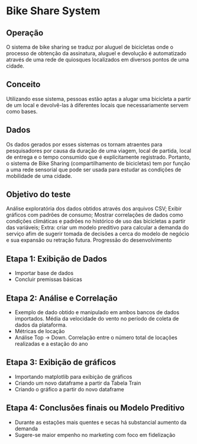 # Bike Share System
## Operação
O sistema de bike sharing se traduz por aluguel de bicicletas onde o processo de obtenção da assinatura, aluguel e devolução é automatizado através de uma rede de quiosques localizados em diversos pontos de uma cidade.

## Conceito
Utilizando esse sistema, pessoas estão aptas a alugar uma bicicleta a partir de um local e devolvê-las à diferentes locais que necessariamente servem como bases.

## Dados
Os dados gerados por esses sistemas os tornam atraentes para pesquisadores por causa da duração de uma viagem, local de partida, local de entrega e o tempo consumido que é explícitamente registrado. Portanto, o sistema de Bike Sharing (compartilhamento de bicicletas) tem por função a uma rede sensorial que pode ser usada para estudar as condições de mobilidade de uma cidade.
 
## Objetivo do teste
Análise exploratória dos dados obtidos através dos arquivos CSV;
Exibir gráficos com padrões de consumo;
Mostrar correlações de dados como condições climáticas e padrões no histórico de uso das bicicletas a partir das variáveis;
Extra: criar um modelo preditivo para calcular a demanda do serviço afim de sugerir tomada de decisões a cerca do modelo de negócio e sua expansão ou retração futura.
Progressão do desenvolvimento
 ## Etapa 1: Exibição de Dados
 - Importar base de dados
 - Concluir premissas básicas
 ## Etapa 2: Análise e Correlação
  - Exemplo de dado obtido e manipulado em ambos bancos de dados importados. Média da velocidade do vento no período de coleta de dados da plataforma.
  - Métricas de locação
  - Análise Top -> Down. Correlação entre o número total de locações realizadas e a estação do ano
 ## Etapa 3: Exibição de gráficos
  - Importando matplotlib para exibição de gráficos
  - Criando um novo dataframe a partir da Tabela Train
  - Criando o gráfico a partir do novo dataframe
 ## Etapa 4: Conclusões finais ou Modelo Preditivo
  - Durante as estações mais quentes e secas há substancial aumento da demanda
  - Sugere-se maior empenho no marketing com foco em fidelização
